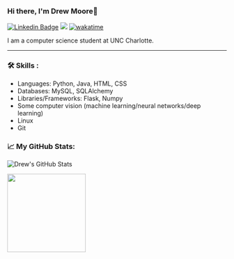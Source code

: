 ### Hi there, I'm Drew Moore👋

[![Linkedin Badge](https://img.shields.io/badge/-LinkedIn-0e76a8?style=flat-square&logo=Linkedin&logoColor=white)](https://www.linkedin.com/in/drew18moore/)
![](https://komarev.com/ghpvc/?username=drew18moore)
[![wakatime](https://wakatime.com/badge/user/61e93f41-52a0-4ec6-b931-f6667a0196e6.svg)](https://wakatime.com/@61e93f41-52a0-4ec6-b931-f6667a0196e6)

I am a computer science student at UNC Charlotte.

---

### :hammer_and_wrench: Skills :
- Languages: Python, Java, HTML, CSS
- Databases: MySQL, SQLAlchemy
- Libraries/Frameworks: Flask, Numpy
- Some computer vision (machine learning/neural networks/deep learning)
- Linux
- Git

### :chart_with_upwards_trend: My GitHub Stats:

![Drew's GitHub Stats](https://github-readme-stats.vercel.app/api?username=drew18moore&show_icons=true)




<img height="180em" src="https://github-readme-stats.vercel.app/api/top-langs/?username=drew18moore&exclude_repo=KNN-Image-Classification&show_icons=true&hide_border=true&layout=compact&langs_count=8"/>
